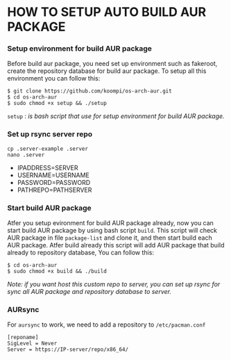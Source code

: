 # HOW TO SETUP AUTO BUILD AUR PACKAGE 

### Setup environment for build AUR package

Before build aur package, you need set up environment such as fakeroot, create the repository database for build aur package. To setup all this environment you can follow this:

```
$ git clone https://github.com/koompi/os-arch-aur.git
$ cd os-arch-aur
$ sudo chmod +x setup && ./setup
```
`setup` : *is bash script that use for setup environment for build AUR package.*

### Set up rsync server repo
```
cp .server-example .server
nano .server
```
- IPADDRESS=SERVER
- USERNAME=USERNAME
- PASSWORD=PASSWORD
- PATHREPO=PATHSERVER

### Start build AUR package

Atfer you setup evironment for build AUR package already, now you can start build AUR package by using bash script `build`.  This script will check AUR package in file `package-list` and clone it, and then start build each AUR package. Atfer build already this script will add AUR package that build already to repository database,
You can follow this:

```
$ cd os-arch-aur
$ sudo chmod +x build && ./build
```

*Note: if you want host this custom repo to server, you can set up rsync for sync all AUR package and repository database to server.*  

### AURsync

For `aursync` to work, we need to add a repository to `/etc/pacman.conf`

```
[reponame]
SigLevel = Never
Server = https://IP-server/repo/x86_64/